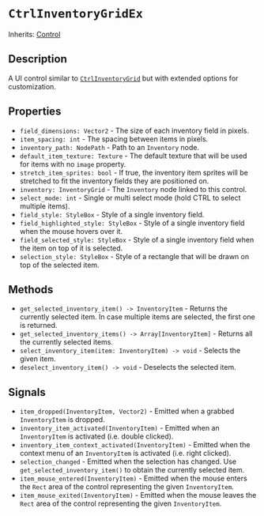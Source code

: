 # `CtrlInventoryGridEx`

Inherits: [Control](https://docs.godotengine.org/en/stable/classes/class_control.html)

## Description

A UI control similar to [`CtrlInventoryGrid`](./ctrl_inventory_grid.md) but with extended options for customization.

## Properties

* `field_dimensions: Vector2` - The size of each inventory field in pixels.
* `item_spacing: int` - The spacing between items in pixels.
* `inventory_path: NodePath` - Path to an `Inventory` node.
* `default_item_texture: Texture` - The default texture that will be used for items with no `image` property.
* `stretch_item_sprites: bool` - If true, the inventory item sprites will be stretched to fit the inventory fields they are positioned on.
* `inventory: InventoryGrid` - The `Inventory` node linked to this control.
* `select_mode: int` - Single or multi select mode (hold CTRL to select multiple items).
* `field_style: StyleBox` - Style of a single inventory field.
* `field_highlighted_style: StyleBox` - Style of a single inventory field when the mouse hovers over it.
* `field_selected_style: StyleBox` - Style of a single inventory field when the item on top of it is selected.
* `selection_style: StyleBox` - Style of a rectangle that will be drawn on top of the selected item.

## Methods

* `get_selected_inventory_item() -> InventoryItem` - Returns the currently selected item. In case multiple items are selected, the first one is returned.
* `get_selected_inventory_items() -> Array[InventoryItem]` - Returns all the currently selected items.
* `select_inventory_item(item: InventoryItem) -> void` - Selects the given item.
* `deselect_inventory_item() -> void` - Deselects the selected item.

## Signals

* `item_dropped(InventoryItem, Vector2)` - Emitted when a grabbed `InventoryItem` is dropped.
* `inventory_item_activated(InventoryItem)` - Emitted when an `InventoryItem` is activated (i.e. double clicked).
* `inventory_item_context_activated(InventoryItem)` - Emitted when the context menu of an `InventoryItem` is activated (i.e. right clicked).
* `selection_changed` - Emitted when the selection has changed. Use `get_selected_inventory_item()` to obtain the currently selected item.
* `item_mouse_entered(InventoryItem)` - Emitted when the mouse enters the `Rect` area of the control representing the given `InventoryItem`.
* `item_mouse_exited(InventoryItem)` - Emitted when the mouse leaves the `Rect` area of the control representing the given `InventoryItem`.
